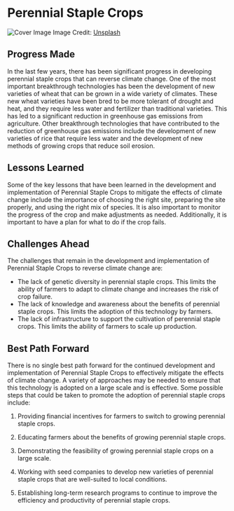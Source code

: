# Perennial Staple Crops

![Cover Image](https://images.unsplash.com/photo-1498408040764-ab6eb772a145?crop=entropy&cs=tinysrgb&fit=max&fm=jpg&ixid=Mnw0NDM1NTZ8MHwxfHNlYXJjaHwxfHxQZXJlbm5pYWwlMjBTdGFwbGUlMjBDcm9wc3xlbnwwfHx8fDE2ODMwNjI2MjE&ixlib=rb-4.0.3&q=80&w=1080)
Image Credit: [Unsplash](https://unsplash.com/@glenncarstenspeters)

## Progress Made

In the last few years, there has been significant progress in developing perennial staple crops that can reverse climate change. One of the most important breakthrough technologies has been the development of new varieties of wheat that can be grown in a wide variety of climates. These new wheat varieties have been bred to be more tolerant of drought and heat, and they require less water and fertilizer than traditional varieties. This has led to a significant reduction in greenhouse gas emissions from agriculture. Other breakthrough technologies that have contributed to the reduction of greenhouse gas emissions include the development of new varieties of rice that require less water and the development of new methods of growing crops that reduce soil erosion.

## Lessons Learned

Some of the key lessons that have been learned in the development and implementation of Perennial Staple Crops to mitigate the effects of climate change include the importance of choosing the right site, preparing the site properly, and using the right mix of species. It is also important to monitor the progress of the crop and make adjustments as needed. Additionally, it is important to have a plan for what to do if the crop fails.

## Challenges Ahead

The challenges that remain in the development and implementation of Perennial Staple Crops to reverse climate change are:
* The lack of genetic diversity in perennial staple crops. This limits the ability of farmers to adapt to climate change and increases the risk of crop failure.
* The lack of knowledge and awareness about the benefits of perennial staple crops. This limits the adoption of this technology by farmers.
* The lack of infrastructure to support the cultivation of perennial staple crops. This limits the ability of farmers to scale up production.

## Best Path Forward

There is no single best path forward for the continued development and implementation of Perennial Staple Crops to effectively mitigate the effects of climate change. A variety of approaches may be needed to ensure that this technology is adopted on a large scale and is effective. Some possible steps that could be taken to promote the adoption of perennial staple crops include:

1. Providing financial incentives for farmers to switch to growing perennial staple crops.

2. Educating farmers about the benefits of growing perennial staple crops.

3. Demonstrating the feasibility of growing perennial staple crops on a large scale.

4. Working with seed companies to develop new varieties of perennial staple crops that are well-suited to local conditions.

5. Establishing long-term research programs to continue to improve the efficiency and productivity of perennial staple crops.
